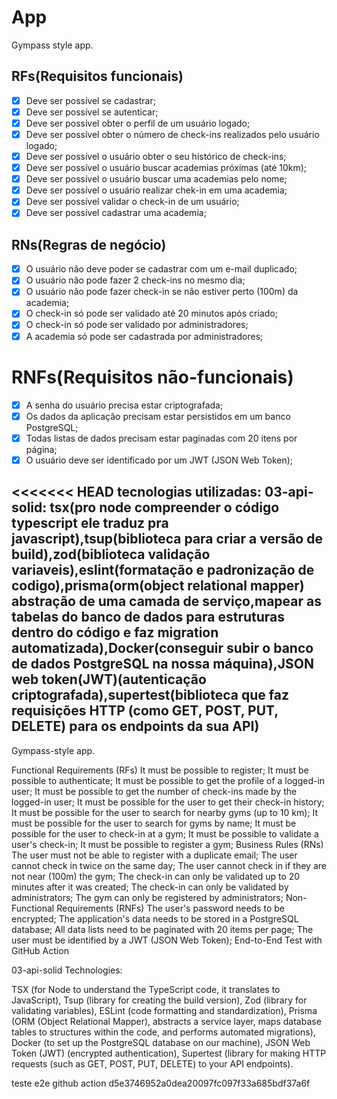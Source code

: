 # App

Gympass style app.

## RFs(Requisitos funcionais)

-[x] Deve ser possível se cadastrar;
-[x] Deve ser possível se autenticar;
-[x] Deve ser possível obter o perfil de um usuário logado;
-[x] Deve ser possível obter o número de check-ins realizados pelo usuário logado;
-[x] Deve ser possível o usuário obter o seu histórico de check-ins;
-[x] Deve ser possível o usuário buscar academias próximas (até 10km);
-[x] Deve ser possível o usuário buscar uma academias pelo nome;
-[x] Deve ser possível o usuário realizar chek-in em uma academia;
-[x] Deve ser possível validar o check-in de um usuário;
-[x] Deve ser possível cadastrar uma academia;

## RNs(Regras de negócio)

- [x] O usuário não deve poder se cadastrar com um e-mail duplicado;
- [x] O usuário não pode fazer 2 check-ins no mesmo dia;
- [x] O usuário não pode fazer check-in se não estiver perto (100m) da academia;
- [x] O check-in só pode ser validado até 20 minutos após criado;
- [x] O check-in só pode ser validado por administradores;
- [x] A academia só pode ser cadastrada por administradores;

# RNFs(Requisitos não-funcionais)

- [x] A senha do usuário precisa estar criptografada;
- [x] Os dados da aplicação precisam estar persistidos em um banco PostgreSQL;
- [x] Todas listas de dados precisam estar paginadas com 20 itens por página;
- [x] O usuário deve ser identificado por um JWT (JSON Web Token);

<<<<<<< HEAD
tecnologias utilizadas: 
03-api-solid: tsx(pro node compreender o código typescript ele traduz pra javascript),tsup(biblioteca para criar a versão de build),zod(biblioteca validação variaveis),eslint(formatação e padronização de codigo),prisma(orm(object relational mapper) abstração de uma camada de serviço,mapear as tabelas do banco de dados para estruturas dentro do código e faz migration automatizada),Docker(conseguir subir o banco de dados PostgreSQL na nossa máquina),JSON web token(JWT)(autenticação criptografada),supertest(biblioteca que faz requisições HTTP (como GET, POST, PUT, DELETE) para os endpoints da sua API)
----------------------------------------------------------------------
Gympass-style app.

Functional Requirements (RFs)
 It must be possible to register;
 It must be possible to authenticate;
 It must be possible to get the profile of a logged-in user;
 It must be possible to get the number of check-ins made by the logged-in user;
 It must be possible for the user to get their check-in history;
 It must be possible for the user to search for nearby gyms (up to 10 km);
 It must be possible for the user to search for gyms by name;
 It must be possible for the user to check-in at a gym;
 It must be possible to validate a user's check-in;
 It must be possible to register a gym;
Business Rules (RNs)
 The user must not be able to register with a duplicate email;
 The user cannot check in twice on the same day;
 The user cannot check in if they are not near (100m) the gym;
 The check-in can only be validated up to 20 minutes after it was created;
 The check-in can only be validated by administrators;
 The gym can only be registered by administrators;
Non-Functional Requirements (RNFs)
 The user's password needs to be encrypted;
 The application's data needs to be stored in a PostgreSQL database;
 All data lists need to be paginated with 20 items per page;
 The user must be identified by a JWT (JSON Web Token);
End-to-End Test with GitHub Action

03-api-solid Technologies:

TSX (for Node to understand the TypeScript code, it translates to JavaScript),
Tsup (library for creating the build version),
Zod (library for validating variables),
ESLint (code formatting and standardization),
Prisma (ORM (Object Relational Mapper), abstracts a service layer, maps database tables to structures within the code, and performs automated migrations),
Docker (to set up the PostgreSQL database on our machine),
JSON Web Token (JWT) (encrypted authentication),
Supertest (library for making HTTP requests (such as GET, POST, PUT, DELETE) to your API endpoints).

teste e2e github action d5e3746952a0dea20097fc097f33a685bdf37a6f
